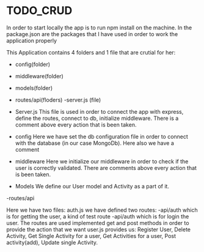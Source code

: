 # TODO_CRUD

In order to start locally the app is to run npm install on the machine.
In the package.json are the packages that I have used in order to work the application properly

This Application contains 4 folders and 1 file that are crutial for her:

- config(folder)
- middleware(folder)
- models(folder)
- routes/api(floders)
-server.js (file)

- Server.js
This file is used in order to connect the app with express, define the routes, connect to db, initialize middleware. There is a comment above every action that is been taken.


- config
Here we have set the db configuration file in order to connect with the database (in our case MongoDb). Here also we have a comment

- middleware
Here we initialize our middleware in order to check if the user is correctly validated. There are comments above every action that is been taken.

- Models
We define our User model and Activity as a part of it.

-routes/api

Here we have two files:
auth.js we have defined two routes: 
 -api/auth which is for getting the user, a kind of test route
 -api/auth which is for login the user.
 The routes are used implemented get and post methods in order to provide the action that we want
 user.js provides us: Register User, Delete Activity, Get Single Activity for a user, Get Activities for a user, Post activity(add), Update single Activity.
 
 
